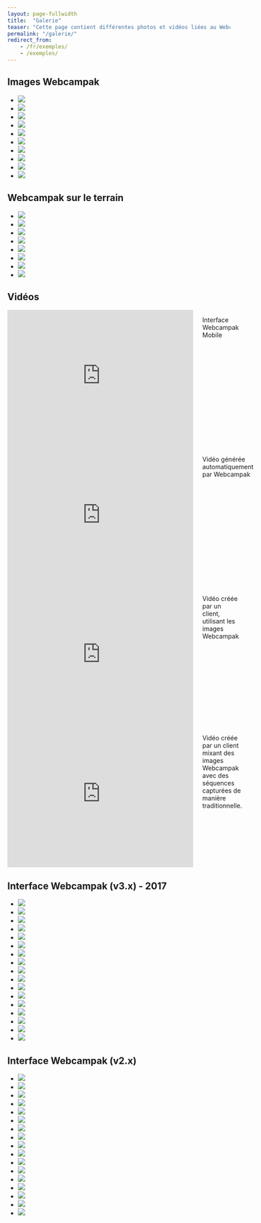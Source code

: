 ```yaml
---
layout: page-fullwidth
title:  "Galerie"
teaser: "Cette page contient différentes photos et vidéos liées au Webcampak, n'hésitez pas à nous contacter si vous souhaitez en savoir plus."
permalink: "/galerie/"
redirect_from:
    - /fr/exemples/
    - /exemples/
---
```


## Images Webcampak
<ul class="clearing-thumbs small-block-grid-5" data-clearing>
  <li><a href="http://www.webcampak.com/images/blog/2010/07/IMG_1249.jpg"><img data-caption="Webcampak" class="th" src="http://www.webcampak.com/images/blog/2010/07/IMG_1249-150x150.jpg"></a></li>
  <li><a href="http://www.webcampak.com/images/blog/2010/07/IMG_1259.jpg"><img data-caption="Webcampak" class="th" src="http://www.webcampak.com/images/blog/2010/07/IMG_1259-150x150.jpg"></a></li>
  <li><a href="http://www.webcampak.com/images/blog/2010/07/IMG_1257.jpg"><img data-caption="Webcampak" class="th" src="http://www.webcampak.com/images/blog/2010/07/IMG_1257-150x150.jpg"></a></li>
  <li><a href="http://www.webcampak.com/images/blog/2010/07/IMG_1265.jpg"><img data-caption="Webcampak" class="th" src="http://www.webcampak.com/images/blog/2010/07/IMG_1265-150x150.jpg"></a></li>
  <li><a href="http://www.webcampak.com/images/blog/2010/07/IMG_1270.jpg"><img data-caption="Webcampak" class="th" src="http://www.webcampak.com/images/blog/2010/07/IMG_1270-150x150.jpg"></a></li>
  <li><a href="http://www.webcampak.com/images/blog/2011/07/Capture-IPad.jpg"><img data-caption="Webcampak Mobile (v2.x) running on an iPad" class="th" src="http://www.webcampak.com/images/blog/2011/07/Capture-IPad-150x150.jpg"></a></li>
  <li><a href="http://www.webcampak.com/images/blog/2011/07/Capture-IPad2.jpg"><img data-caption="Webcampak Mobile (v2.x) running on an iPad" class="th" src="http://www.webcampak.com/images/blog/2011/07/Capture-IPad2-150x150.jpg"></a></li>
  <li><a href="http://www.webcampak.com/images/blog/2011/07/WebcampakLocation1.jpg"><img data-caption="Webcampak de location" class="th" src="http://www.webcampak.com/images/blog/2011/07/WebcampakLocation1-150x150.jpg"></a></li>
  <li><a href="http://www.webcampak.com/images/blog/2011/07/WebcampakLocation2.jpg"><img data-caption="Webcampak de location" class="th" src="http://www.webcampak.com/images/blog/2011/07/WebcampakLocation2-150x150.jpg"></a></li>
  <li><a href="http://www.webcampak.com/images/blog/2011/07/WebcampakLocation3.jpg"><img data-caption="Webcampak de location" class="th" src="http://www.webcampak.com/images/blog/2011/07/WebcampakLocation3-150x150.jpg"></a></li>
</ul>

## Webcampak sur le terrain
<ul class="clearing-thumbs small-block-grid-5" data-clearing>
  <li><a href="http://www.webcampak.com/images/MG_2934.jpg"><img data-caption="Webcampak installé sur un mat de grande hauteur nécessitant un cordiste pour l'accès et l'installation." class="th" src="http://www.webcampak.com/images//MG_2934-150x150.jpg"></a></li>
  <li><a href="http://www.webcampak.com/images/webcampak-high-installation.jpg"><img data-caption="Installation sur un mat de grande hauteur" class="th" src="http://www.webcampak.com/images//webcampak-high-installation-150x150.jpg"></a></li>
  <li><a href="http://www.webcampak.com/images/webcampak-mast-installation.jpg"><img data-caption="Webcampak installé sur un mat de faible hauteur, le support en T facilite l'accès avec une échelle." class="th" src="http://www.webcampak.com/images//webcampak-mast-installation-150x150.jpg"></a></li>
  <li><a href="http://www.webcampak.com/images/webcampak-wall-installation.jpg"><img data-caption="Webcampak installé sur un mur" class="th" src="http://www.webcampak.com/images//webcampak-wall-installation-150x150.jpg"></a></li>
  <li><a href="http://www.webcampak.com/images/webcampak-roof-installation.jpg"><img data-caption="Webcampak installé sur un toit" class="th" src="http://www.webcampak.com/images//webcampak-roof-installation-150x150.jpg"></a></li>
  <li><a href="http://www.webcampak.com/images/IMG_20121120_112458.png"><img data-caption="Webcampak prêt pour l'installation" class="th" src="http://www.webcampak.com/images//IMG_20121120_112458-150x150.png"></a></li>
  <li><a href="http://www.webcampak.com/images/IMG_20121120_113426.png"><img data-caption="Ajustements de dernière minute du dispositif de montage avant installation" class="th" src="http://www.webcampak.com/images//IMG_20121120_113426-150x150.png"></a></li>
  <li><a href="http://www.webcampak.com/images/IMG_20121120_131220.png"><img data-caption="Nous avons le permis pour chariot élévateurs" class="th" src="http://www.webcampak.com/images//IMG_20121120_131220-150x150.png"></a></li>
</ul>

## Vidéos
<div class="row">
  <div class="large-6 columns">
    <div class="flex-video">
            <iframe width="420" height="315" src="http://www.youtube.com/embed/DJGEr7XwLTw" frameborder="0" allowfullscreen></iframe>
    </div>
    <p>Interface Webcampak Mobile</p>
  </div>
  <div class="large-6 columns">
    <div class="flex-video">
            <iframe width="420" height="315" src="http://www.youtube.com/embed/hEvGPqAwOwc" frameborder="0" allowfullscreen></iframe>
    </div>
    <p>Vidéo générée automatiquement par Webcampak</p>
  </div>
</div>
<div class="row">
  <div class="large-6 columns">
    <div class="flex-video">
            <iframe width="420" height="315" src="http://www.youtube.com/embed/H-7A3Ol_q64" frameborder="0" allowfullscreen></iframe>
    </div>
    <p>Vidéo créée par un client, utilisant les images Webcampak </p>
  </div>
  <div class="large-6 columns">
    <div class="flex-video">
            <iframe width="420" height="315" src="http://www.youtube.com/embed/GWFHCpWAJ1s" frameborder="0" allowfullscreen></iframe>
    </div>
    <p>Vidéo créée par un client mixant des images Webcampak avec des séquences capturées de manière traditionnelle.</p>
  </div>
</div>

## Interface Webcampak (v3.x) - 2017
<ul class="clearing-thumbs small-block-grid-5" data-clearing>
  <li><a href="http://www.webcampak.com/images/wpak3.screenshot.login.en.png"><img data-caption="Invite de login" class="th" src="http://www.webcampak.com/images/wpak3.screenshot.login.en-150x150.png"></a></li>
  <li><a href="http://www.webcampak.com/images/wpak3.screenshot.menu.en.png"><img data-caption="Menu global" class="th" src="http://www.webcampak.com/images/wpak3.screenshot.menu.en-150x150.png"></a></li>
  <li><a href="http://www.webcampak.com/images/wpak3.screenshot.pictures.en.png"><img data-caption="Accès aux images capturées" class="th" src="http://www.webcampak.com/images/wpak3.screenshot.pictures.en-150x150.png"></a></li>
  <li><a href="http://www.webcampak.com/images/wpak3.screenshot.videos.en.png"><img data-caption="Accès aux vidéos générées" class="th" src="http://www.webcampak.com/images/wpak3.screenshot.videos.en-150x150.png"></a></li>
  <li><a href="http://www.webcampak.com/images/wpak3.screenshot.sats.source.en.png"><img data-caption="Statistiques d'une source" class="th" src="http://www.webcampak.com/images/wpak3.screenshot.sats.source.en-150x150.png"></a></li>
  <li><a href="http://www.webcampak.com/images/wpak3.screenshot.sats.system.en.png"><img data-caption="Statistiques générales du système" class="th" src="http://www.webcampak.com/images/wpak3.screenshot.sats.system.en-150x150.png"></a></li>
  <li><a href="http://www.webcampak.com/images/wpak3.screenshot.config.en.png"><img data-caption="Configuration d'une source" class="th" src="http://www.webcampak.com/images/wpak3.screenshot.config.en-150x150.png"></a></li>
  <li><a href="http://www.webcampak.com/images/wpak3.screenshot.sync-reports.en.png"><img data-caption="Rapports de synchronisation" class="th" src="http://www.webcampak.com/images/wpak3.screenshot.sync-reports.en-150x150.png"></a></li>
  <li><a href="http://www.webcampak.com/images/wpak3.screenshot.logs.en.png"><img data-caption="Accès aux logs" class="th" src="http://www.webcampak.com/images/wpak3.screenshot.logs.en-150x150.png"></a></li>
  <li><a href="http://www.webcampak.com/images/wpak3.screenshot.xfer-reports.en.png"><img data-caption="Etat XFer" class="th" src="http://www.webcampak.com/images/wpak3.screenshot.xfer-reports.en-150x150.png"></a></li>
  <li><a href="http://www.webcampak.com/images/wpak3.screenshot.config-general.en.png"><img data-caption="Configuration générale du système" class="th" src="http://www.webcampak.com/images/wpak3.screenshot.config-general.en-150x150.png"></a></li>
  <li><a href="http://www.webcampak.com/images/wpak3.screenshot.alert-schedule.en.png"><img data-caption="Calendrier des alertes" class="th" src="http://www.webcampak.com/images/wpak3.screenshot.alert-schedule.en-150x150.png"></a></li>
  <li><a href="http://www.webcampak.com/images/wpak3.screenshot.access-control.en.png"><img data-caption="Permissions" class="th" src="http://www.webcampak.com/images/wpak3.screenshot.access-control.en-150x150.png"></a></li>
  <li><a href="http://www.webcampak.com/images/wpak3.screenshot.dashboard.home.en.png"><img data-caption="Page d'accueil du dashboard" class="th" src="http://www.webcampak.com/images/wpak3.screenshot.dashboard.home.en-150x150.png"></a></li>
  <li><a href="http://www.webcampak.com/images/wpak3.screenshot.dashboard.login.en.png"><img data-caption="Page de login du dashboard" class="th" src="http://www.webcampak.com/images/wpak3.screenshot.dashboard.login.en-150x150.png"></a></li>
  <li><a href="http://www.webcampak.com/images/wpak3.screenshot.dashboard.pictures.en.png"><img data-caption="Accès aux images" class="th" src="http://www.webcampak.com/images/wpak3.screenshot.dashboard.pictures.en-150x150.png"></a></li>
  <li><a href="http://www.webcampak.com/images/wpak3.screenshot.dashboard.videos.en.png"><img data-caption="Accès aux vidéos" class="th" src="http://www.webcampak.com/images/wpak3.screenshot.dashboard.videos.en-150x150.png"></a></li>
</ul>

## Interface Webcampak (v2.x)
<ul class="clearing-thumbs small-block-grid-5" data-clearing>
  <li><a href="http://www.webcampak.com/images/wpak2.screenshot.config.capturea-full.en_.png"><img data-caption="Webcampak" class="th" src="http://www.webcampak.com/images//wpak2.screenshot.config.capturea-full.en_-150x150.png"></a></li>
  <li><a href="http://www.webcampak.com/images/wpak2.screenshot.config.capture.en_.png"><img data-caption="Webcampak" class="th" src="http://www.webcampak.com/images//wpak2.screenshot.config.capture.en_-150x150.png"></a></li>
  <li><a href="http://www.webcampak.com/images/wpak2.screenshot.config.pictures.en_.png"><img data-caption="Webcampak" class="th" src="http://www.webcampak.com/images//wpak2.screenshot.config.pictures.en_-150x150.png"></a></li>
  <li><a href="http://www.webcampak.com/images/wpak2.screenshot.config.videos.en_.png"><img data-caption="Webcampak" class="th" src="http://www.webcampak.com/images//wpak2.screenshot.config.videos.en_-150x150.png"></a></li>
  <li><a href="http://www.webcampak.com/images/wpak2.screenshot.home_.en_.png"><img data-caption="Webcampak" class="th" src="http://www.webcampak.com/images//wpak2.screenshot.home_.en_-150x150.png"></a></li>
  <li><a href="http://www.webcampak.com/images/wpak2.screenshot.logs_.capture.en_.png"><img data-caption="Webcampak" class="th" src="http://www.webcampak.com/images//wpak2.screenshot.logs_.capture.en_-150x150.png"></a></li>
  <li><a href="http://www.webcampak.com/images/wpak2.screenshot.logs_.config.en_.png"><img data-caption="Webcampak" class="th" src="http://www.webcampak.com/images//wpak2.screenshot.logs_.config.en_-150x150.png"></a></li>
  <li><a href="http://www.webcampak.com/images/wpak2.screenshot.menu_.en_.png"><img data-caption="Webcampak" class="th" src="http://www.webcampak.com/images//wpak2.screenshot.menu_.en_-150x150.png"></a></li>
  <li><a href="http://www.webcampak.com/images/wpak2.screenshot.permissions.groups.en_.png"><img data-caption="Webcampak" class="th" src="http://www.webcampak.com/images//wpak2.screenshot.permissions.groups.en_-150x150.png"></a></li>
  <li><a href="http://www.webcampak.com/images/wpak2.screenshot.permissions.sources.en_.png"><img data-caption="Webcampak" class="th" src="http://www.webcampak.com/images//wpak2.screenshot.permissions.sources.en_-150x150.png"></a></li>
  <li><a href="http://www.webcampak.com/images/wpak2.screenshot.permissions.users_.en_.png"><img data-caption="Webcampak" class="th" src="http://www.webcampak.com/images//wpak2.screenshot.permissions.users_.en_-150x150.png"></a></li>
  <li><a href="http://www.webcampak.com/images/wpak2.screenshot.pictures.email_.en_.png"><img data-caption="Webcampak" class="th" src="http://www.webcampak.com/images//wpak2.screenshot.pictures.email_.en_-150x150.png"></a></li>
  <li><a href="http://www.webcampak.com/images/wpak2.screenshot.pictures.en_.png"><img data-caption="Webcampak" class="th" src="http://www.webcampak.com/images//wpak2.screenshot.pictures.en_-150x150.png"></a></li>
  <li><a href="http://www.webcampak.com/images/wpak2.screenshot.pictures.zoom_.en_.png"><img data-caption="Webcampak" class="th" src="http://www.webcampak.com/images//wpak2.screenshot.pictures.zoom_.en_-150x150.png"></a></li>
  <li><a href="http://www.webcampak.com/images/wpak2.screenshot.stats_.diskusage.en_.png"><img data-caption="Webcampak" class="th" src="http://www.webcampak.com/images//wpak2.screenshot.stats_.diskusage.en_-150x150.png"></a></li>
  <li><a href="http://www.webcampak.com/images/wpak2.screenshot.stats_.system.en_.png"><img data-caption="Webcampak" class="th" src="http://www.webcampak.com/images//wpak2.screenshot.stats_.system.en_-150x150.png"></a></li>
  <li><a href="http://www.webcampak.com/images/wpak2.screenshot.videos.en_.png"><img data-caption="Webcampak" class="th" src="http://www.webcampak.com/images//wpak2.screenshot.videos.en_-150x150.png"></a></li>
</ul>

